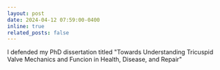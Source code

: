 ```yaml
---
layout: post
date: 2024-04-12 07:59:00-0400
inline: true
related_posts: false
---
```


I defended my PhD dissertation titled "Towards Understanding Tricuspid Valve Mechanics and Funcion in Health, Disease, and Repair"
